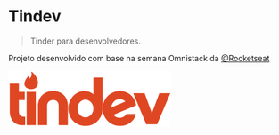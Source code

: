 # Tindev
> Tinder para desenvolvedores.

Projeto desenvolvido com base na semana Omnistack da [@Rocketseat](https://github.com/rocketseat)

![](logo-Tindev.png)

